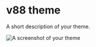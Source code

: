 # v88 theme

A short description of your theme.

![A screenshot of your theme](https://v88app.net/wp-content/uploads/2022/09/logo.jpg.webp)
